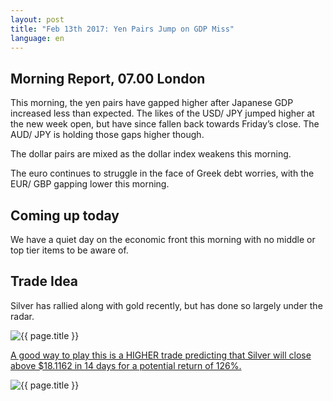 ```yaml
---
layout: post
title: "Feb 13th 2017: Yen Pairs Jump on GDP Miss"
language: en
---
```


## Morning Report, 07.00 London


This morning, the yen pairs have gapped higher after Japanese GDP increased less than expected. The likes of the USD/ JPY jumped higher at the new week open, but have since fallen back towards Friday’s close. The AUD/ JPY is holding those gaps higher though.

The dollar pairs are mixed as the dollar index weakens this morning.

The euro continues to struggle in the face of Greek debt worries, with the EUR/ GBP gapping lower this morning.

## Coming up today

We have a quiet day on the economic front this morning with no middle or top tier items to be aware of.

## Trade Idea

Silver has rallied along with gold recently, but has done so largely under the radar.

<img class="post-image" src="{{ site.url }}/images/2017-02-13_07-35-57.jpg" alt="{{ page.title }}">

<a href="http://%LINK%%?currency=GBP&amp;market=metals&amp;duration_amount=14&amp;duration_units=d&amp;amount=10&amp;amount_type=payout&amp;expiry_type=duration&amp;underlying=frxXAGUSD&amp;formname=higherlower&amp;barrier=18.1162">A good way to play this is a HIGHER trade predicting that Silver will close above $18.1162 in 14 days for a potential return of 126%.</a>

<img class="post-image" src="{{ site.url }}/images/2017-02-13_07-36-58.jpg" alt="{{ page.title }}">
